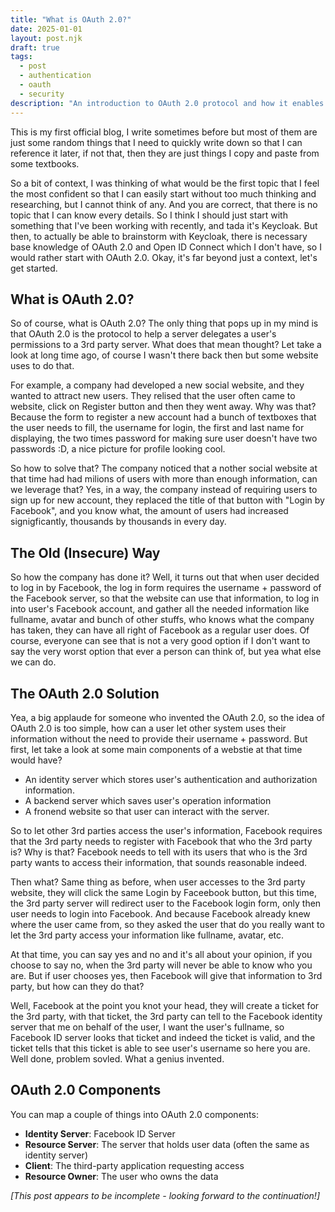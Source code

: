 ```yaml
---
title: "What is OAuth 2.0?"
date: 2025-01-01
layout: post.njk
draft: true
tags: 
  - post
  - authentication
  - oauth
  - security
description: "An introduction to OAuth 2.0 protocol and how it enables secure delegation of user permissions to third-party applications."
---
```


This is my first official blog, I write sometimes before but most of them are just some random things that I need to quickly write down so that I can reference it later, if not that, then they are just things I copy and paste from some textbooks.

So a bit of context, I was thinking of what would be the first topic that I feel the most confident so that I can easily start without too much thinking and researching, but I cannot think of any. And you are correct, that there is no topic that I can know every details. So I think I should just start with something that I've been working with recently, and tada it's Keycloak. But then, to actually be able to brainstorm with Keycloak, there is necessary base knowledge of OAuth 2.0 and Open ID Connect which I don't have, so I would rather start with OAuth 2.0. Okay, it's far beyond just a context, let's get started.

## What is OAuth 2.0?

So of course, what is OAuth 2.0? The only thing that pops up in my mind is that OAuth 2.0 is the protocol to help a server delegates a user's permissions to a 3rd party server. What does that mean thought? Let take a look at long time ago, of course I wasn't there back then but some website uses to do that. 

For example, a company had developed a new social website, and they wanted to attract new users. They relised that the user often came to website, click on Register button and then they went away. Why was that? Because the form to register a new account had a bunch of textboxes that the user needs to fill, the username for login, the first and last name for displaying, the two times password for making sure user doesn't have two passwords :D, a nice picture for profile looking cool. 

So how to solve that? The company noticed that a nother social website at that time had had milions of users with more than enough information, can we leverage that? Yes, in a way, the company instead of requiring users to sign up for new account, they replaced the title of that button with "Login by Facebook", and you know what, the amount of users had increased signigficantly, thousands by thousands in every day. 

## The Old (Insecure) Way

So how the company has done it? Well, it turns out that when user decided to log in by Facebook, the log in form requires the username + password of the Facebook server, so that the website can use that information, to log in into user's Facebook account, and gather all the needed information like fullname, avatar and bunch of other stuffs, who knows what the company has taken, they can have all right of Facebook as a regular user does. Of course, everyone can see that is not a very good option if I don't want to say the very worst option that ever a person can think of, but yea what else we can do.

## The OAuth 2.0 Solution

Yea, a big applaude for someone who invented the OAuth 2.0, so the idea of OAuth 2.0 is too simple, how can a user let other system uses their information without the need to provide their username + password. But first, let take a look at some main components of a webstie at that time would have?

- An identity server which stores user's authentication and authorization information.
- A backend server which saves user's operation information
- A fronend website so that user can interact with the server.

So to let other 3rd parties access the user's information, Facebook requires that the 3rd party needs to register with Facebook that who the 3rd party is? Why is that? Facebook needs to tell with its users that who is the 3rd party wants to access their information, that sounds reasonable indeed. 

Then what? Same thing as before, when user accesses to the 3rd party website, they will click the same Login by Faceebook button, but this time, the 3rd party server will redirect user to the Facebook login form, only then user needs to login into Facebook. And because Facebook already knew where the user came from, so they asked the user that do you really want to let the 3rd party access your information like fullname, avatar, etc. 

At that time, you can say yes and no and it's all about your opinion, if you choose to say no, when the 3rd party will never be able to know who you are. But if user chooses yes, then Facebook will give that information to 3rd party, but how can they do that? 

Well, Facebook at the point you knot your head, they will create a ticket for the 3rd party, with that ticket, the 3rd party can tell to the Facebook identity server that me on behalf of the user, I want the user's fullname, so Facebook ID server looks that ticket and indeed the ticket is valid, and the ticket tells that this ticket is able to see user's username so here you are. Well done, problem sovled. What a genius invented. 

## OAuth 2.0 Components

You can map a couple of things into OAuth 2.0 components:

- **Identity Server**: Facebook ID Server
- **Resource Server**: The server that holds user data (often the same as identity server)
- **Client**: The third-party application requesting access
- **Resource Owner**: The user who owns the data

*[This post appears to be incomplete - looking forward to the continuation!]*